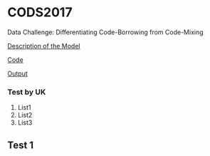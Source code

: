 # CODS2017
Data Challenge: Differentiating Code-Borrowing from Code-Mixing

[Description of the Model](https://github.com/CuddleDataScience/CODS2017/blob/master/Model.pdf) 

[Code](https://github.com/CuddleDataScience/CODS2017/blob/master/Model.pdf)

[Output](https://github.com/CuddleDataScience/CODS2017/blob/master/output.csv)

### Test by UK

1. List1
1. List2
1. List3

## Test 1
